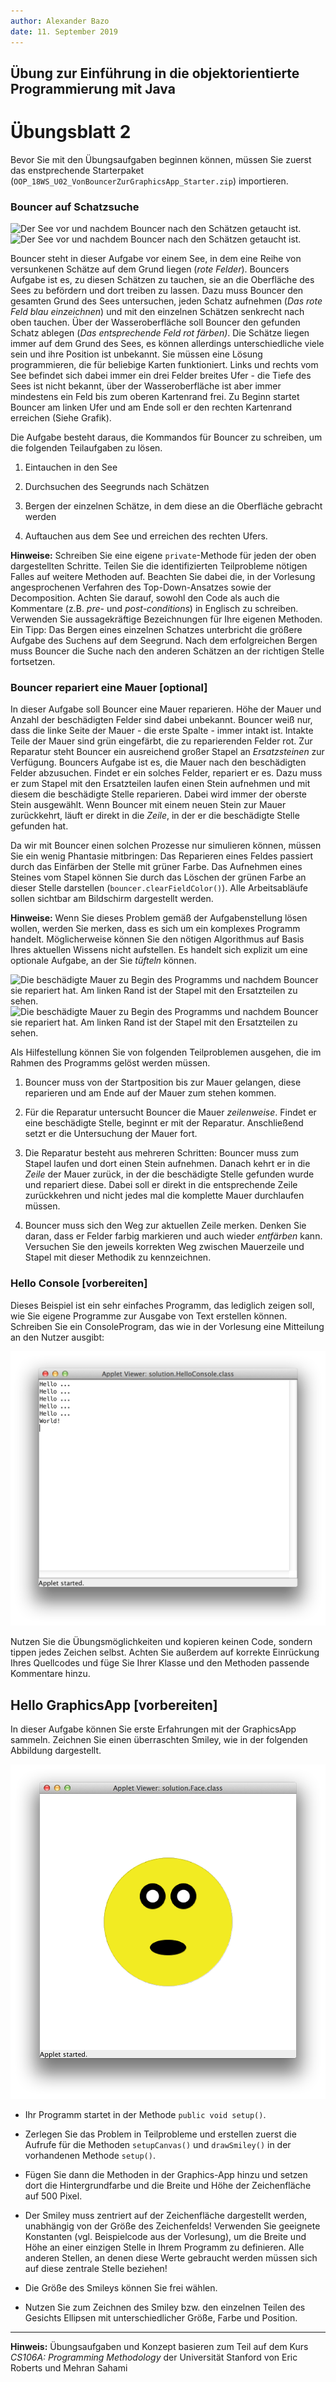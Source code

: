 ```yaml
---
author:	Alexander Bazo
date: 11. September 2019
---
```



## Übung zur Einführung in die objektorientierte Programmierung mit Java

# Übungsblatt 2

Bevor Sie mit den Übungsaufgaben beginnen können, müssen Sie zuerst das enstprechende Starterpaket (`OOP_18WS_U02_VonBouncerZurGraphicsApp_Starter.zip`) importieren.

### **Bouncer auf Schatzsuche**

![Der See vor und nachdem Bouncer nach den Schätzen getaucht
ist.](img/pool_start.png "fig:") ![Der See vor und nachdem
Bouncer nach den Schätzen getaucht
ist.](img/pool_finished.png "fig:")

Bouncer steht in dieser Aufgabe vor einem See, in dem eine Reihe von
versunkenen Schätze auf dem Grund liegen (*rote Felder*). Bouncers
Aufgabe ist es, zu diesen Schätzen zu tauchen, sie an die Oberfläche des Sees zu befördern und dort treiben zu lassen. Dazu muss Bouncer den gesamten Grund des Sees untersuchen, jeden Schatz aufnehmen (*Das rote
Feld blau einzeichnen*) und mit den einzelnen Schätzen senkrecht nach
oben tauchen. Über der Wasseroberfläche soll Bouncer den gefunden Schatz
ablegen (*Das entsprechende Feld rot färben)*. Die Schätze liegen immer
auf dem Grund des Sees, es können allerdings unterschiedliche viele sein
und ihre Position ist unbekannt. Sie müssen eine Lösung programmieren,
die für beliebige Karten funktioniert. Links und rechts vom See befindet
sich dabei immer ein drei Felder breites Ufer - die Tiefe des Sees ist
nicht bekannt, über der Wasseroberfläche ist aber immer mindestens ein
Feld bis zum oberen Kartenrand frei. Zu Beginn startet Bouncer am linken
Ufer und am Ende soll er den rechten Kartenrand erreichen (Siehe
Grafik).

Die Aufgabe besteht daraus, die Kommandos für Bouncer zu schreiben, um
die folgenden Teilaufgaben zu lösen.

1.  Eintauchen in den See

2.  Durchsuchen des Seegrunds nach Schätzen

3.  Bergen der einzelnen Schätze, in dem diese an die Oberfläche
    gebracht werden

4.  Auftauchen aus dem See und erreichen des rechten Ufers.

**Hinweise:** Schreiben Sie eine eigene `private`-Methode für jeden der
oben dargestellten Schritte. Teilen Sie die identifizierten Teilprobleme
nötigen Falles auf weitere Methoden auf. Beachten Sie dabei die, in der
Vorlesung angesprochenen Verfahren des Top-Down-Ansatzes sowie der
Decomposition. Achten Sie darauf, sowohl den Code als auch die
Kommentare (z.B. *pre*- und *post-conditions*) in Englisch zu schreiben.
Verwenden Sie aussagekräftige Bezeichnungen für Ihre eigenen Methoden.
Ein Tipp: Das Bergen eines einzelnen Schatzes unterbricht die größere
Aufgabe des Suchens auf dem Seegrund. Nach dem erfolgreichen Bergen muss
Bouncer die Suche nach den anderen Schätzen an der richtigen Stelle
fortsetzen.

### **Bouncer repariert eine Mauer [optional]**

In dieser Aufgabe soll Bouncer eine Mauer reparieren. Höhe der Mauer und
Anzahl der beschädigten Felder sind dabei unbekannt. Bouncer weiß nur,
dass die linke Seite der Mauer - die erste Spalte - immer intakt ist.
Intakte Teile der Mauer sind grün eingefärbt, die zu reparierenden
Felder rot. Zur Reparatur steht Bouncer ein ausreichend großer Stapel an
*Ersatzsteinen* zur Verfügung. Bouncers Aufgabe ist es, die Mauer nach
den beschädigten Felder abzusuchen. Findet er ein solches Felder,
repariert er es. Dazu muss er zum Stapel mit den Ersatzteilen laufen
einen Stein aufnehmen und mit diesem die beschädigte Stelle reparieren.
Dabei wird immer der oberste Stein ausgewählt. Wenn Bouncer mit einem
neuen Stein zur Mauer zurückkehrt, läuft er direkt in die *Zeile*, in
der er die beschädigte Stelle gefunden hat.

Da wir mit Bouncer einen solchen Prozesse nur simulieren können, müssen
Sie ein wenig Phantasie mitbringen: Das Reparieren eines Feldes passiert
durch das Einfärben der Stelle mit grüner Farbe. Das Aufnehmen eines
Steines vom Stapel können Sie durch das Löschen der grünen Farbe an
dieser Stelle darstellen (`bouncer.clearFieldColor()`). Alle
Arbeitsabläufe sollen sichtbar am Bildschirm dargestellt werden.

**Hinweise:** Wenn Sie dieses Problem gemäß der Aufgabenstellung lösen
wollen, werden Sie merken, dass es sich um ein komplexes Programm
handelt. Möglicherweise können Sie den nötigen Algorithmus auf Basis
Ihres aktuellen Wissens nicht aufstellen. Es handelt sich explizit um
eine optionale Aufgabe, an der Sie *tüfteln* können.

![Die beschädigte Mauer zu Begin des Programms und nachdem Bouncer sie
repariert hat. Am linken Rand ist der Stapel mit den Ersatzteilen zu
sehen.](img/wall_start.png "fig:") ![Die beschädigte Mauer
zu Begin des Programms und nachdem Bouncer sie repariert hat. Am linken
Rand ist der Stapel mit den Ersatzteilen zu
sehen.](img/wall_finished.png "fig:")

Als Hilfestellung können Sie von folgenden Teilproblemen ausgehen, die
im Rahmen des Programms gelöst werden müssen.

1.  Bouncer muss von der Startposition bis zur Mauer gelangen, diese
    reparieren und am Ende auf der Mauer zum stehen kommen.

2.  Für die Reparatur untersucht Bouncer die Mauer *zeilenweise*. Findet
    er eine beschädigte Stelle, beginnt er mit der Reparatur.
    Anschließend setzt er die Untersuchung der Mauer fort.

3.  Die Reparatur besteht aus mehreren Schritten: Bouncer muss zum
    Stapel laufen und dort einen Stein aufnehmen. Danach kehrt er in die
    *Zeile* der Mauer zurück, in der die beschädigte Stelle gefunden
    wurde und repariert diese. Dabei soll er direkt in die entsprechende
    Zeile zurückkehren und nicht jedes mal die komplette Mauer
    durchlaufen müssen.

4.  Bouncer muss sich den Weg zur aktuellen Zeile merken. Denken Sie
    daran, dass er Felder farbig markieren und auch wieder *entfärben*
    kann. Versuchen Sie den jeweils korrekten Weg zwischen Mauerzeile
    und Stapel mit dieser Methodik zu kennzeichnen.

### **Hello Console [vorbereiten]**

Dieses Beispiel ist ein sehr einfaches Programm, das lediglich zeigen
soll, wie Sie eigene Programme zur Ausgabe von Text erstellen können.
Schreiben Sie ein ConsoleProgram, das wie in der Vorlesung eine
Mitteilung an den Nutzer ausgibt:

![image](img/console_finished.png)

Nutzen Sie die Übungsmöglichkeiten und kopieren keinen Code, sondern
tippen jedes Zeichen selbst. Achten Sie außerdem auf korrekte Einrückung
Ihres Quellcodes und füge Sie Ihrer Klasse und den Methoden passende
Kommentare hinzu.

## **Hello GraphicsApp [vorbereiten]**

In dieser Aufgabe können Sie erste Erfahrungen mit der GraphicsApp
sammeln. Zeichnen Sie einen überraschten Smiley, wie in der folgenden
Abbildung dargestellt.

![image](img/face_finished.png)

-   Ihr Programm startet in der Methode `public void setup()`.

-   Zerlegen Sie das Problem in Teilprobleme und erstellen zuerst die
    Aufrufe für die Methoden `setupCanvas()` und `drawSmiley()` in der
    vorhandenen Methode `setup()`.

-   Fügen Sie dann die Methoden in der Graphics-App hinzu und setzen
    dort die Hintergrundfarbe und die Breite und Höhe der Zeichenfläche
    auf 500 Pixel.

-   Der Smiley muss zentriert auf der Zeichenfläche dargestellt werden,
    unabhängig von der Größe des Zeichenfelds! Verwenden Sie geeignete
    Konstanten (vgl. Beispielcode aus der Vorlesung), um die Breite und
    Höhe an einer einzigen Stelle in Ihrem Programm zu definieren. Alle
    anderen Stellen, an denen diese Werte gebraucht werden müssen sich
    auf diese zentrale Stelle beziehen!

-   Die Größe des Smileys können Sie frei wählen.

-   Nutzen Sie zum Zeichnen des Smiley bzw. den einzelnen Teilen des
    Gesichts Ellipsen mit unterschiedlicher Größe, Farbe und Position.

----

**Hinweis:** Übungsaufgaben und Konzept basieren zum Teil auf dem Kurs
*CS106A: Programming Methodology* der Universität Stanford von Eric
Roberts und Mehran Sahami
